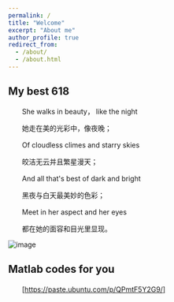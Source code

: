 ```yaml
---
permalink: /
title: "Welcome"
excerpt: "About me"
author_profile: true
redirect_from: 
  - /about/
  - /about.html
---
```


My best 618
------

　　She walks in beauty， like the night

　　她走在美的光彩中，像夜晚；

　　Of cloudless climes and starry skies

　　皎洁无云并且繁星漫天；

　　And all that's best of dark and bright

　　黑夜与白天最美妙的色彩；

　　Meet in her aspect and her eyes

　　都在她的面容和目光里显现。

![image](https://user-images.githubusercontent.com/54856248/118637147-0ea6e580-b808-11eb-80a0-82d4d2207217.png)

Matlab codes for you
------
　　[https://paste.ubuntu.com/p/QPmtF5Y2G9/]
